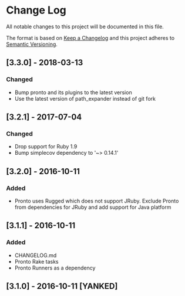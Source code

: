# Change Log

All notable changes to this project will be documented in this file.

The format is based on [Keep a Changelog](http://keepachangelog.com/) 
and this project adheres to [Semantic Versioning](http://semver.org/).

## [3.3.0] - 2018-03-13

### Changed
- Bump pronto and its plugins to the latest version
- Use the latest version of path_expander instead of git fork

## [3.2.1] - 2017-07-04

### Changed
- Drop support for Ruby 1.9
- Bump simplecov dependency to '~> 0.14.1'

## [3.2.0] - 2016-10-11

### Added
- Pronto uses Rugged which does not support JRuby. 
  Exclude Pronto from dependencies for JRuby 
  and add support for Java platform

## [3.1.1] - 2016-10-11

### Added
- CHANGELOG.md
- Pronto Rake tasks
- Pronto Runners as a dependency

## [3.1.0] - 2016-10-11 [YANKED]
